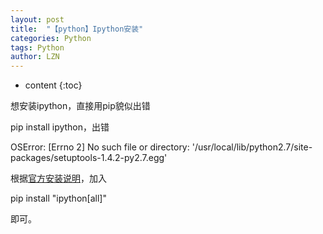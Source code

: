 ```yaml
---
layout: post
title:  "【python】Ipython安装" 
categories: Python
tags: Python
author: LZN
---
```


* content
{:toc}

想安装ipython，直接用pip貌似出错

pip install ipython，出错

OSError: [Errno 2] No such file or directory: '/usr/local/lib/python2.7/site-packages/setuptools-1.4.2-py2.7.egg'<span id="transmark" style="display: none; width: 0px; height: 0px;"></span>

根据<a href="http://ipython.org/ipython-doc/stable/install/install.html">官方安装说明</a>，加入

pip install "ipython[all]"

即可。